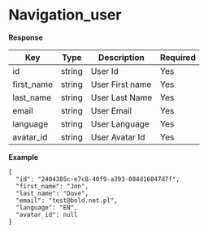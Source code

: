 # Navigation_user

**Response**

| Key           | Type |Description  | Required |
|---------------|------|--------------|----------|
| id       | string      |  User Id            | Yes      |
| first_name     |  string   |   User First name           | Yes      |
| last_name     |  string   |   User Last Name          | Yes      |
| email |  string  |    User Email       | Yes      |
| language    | string    | User Language            | Yes      |
| avatar_id     | string    | User Avatar Id             | Yes      |


**Example**
```
{
  "id": "2404385c-e7c8-40f9-a393-084d16847d7f",
  "first_name": "Jon",
  "last_name": "Dove",
  "email": "test@bold.net.pl",
  "language": "EN",
  "avatar_id": null
}
```
